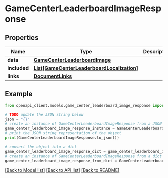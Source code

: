 # GameCenterLeaderboardImageResponse


## Properties

Name | Type | Description | Notes
------------ | ------------- | ------------- | -------------
**data** | [**GameCenterLeaderboardImage**](GameCenterLeaderboardImage.md) |  | 
**included** | [**List[GameCenterLeaderboardLocalization]**](GameCenterLeaderboardLocalization.md) |  | [optional] 
**links** | [**DocumentLinks**](DocumentLinks.md) |  | 

## Example

```python
from openapi_client.models.game_center_leaderboard_image_response import GameCenterLeaderboardImageResponse

# TODO update the JSON string below
json = "{}"
# create an instance of GameCenterLeaderboardImageResponse from a JSON string
game_center_leaderboard_image_response_instance = GameCenterLeaderboardImageResponse.from_json(json)
# print the JSON string representation of the object
print(GameCenterLeaderboardImageResponse.to_json())

# convert the object into a dict
game_center_leaderboard_image_response_dict = game_center_leaderboard_image_response_instance.to_dict()
# create an instance of GameCenterLeaderboardImageResponse from a dict
game_center_leaderboard_image_response_from_dict = GameCenterLeaderboardImageResponse.from_dict(game_center_leaderboard_image_response_dict)
```
[[Back to Model list]](../README.md#documentation-for-models) [[Back to API list]](../README.md#documentation-for-api-endpoints) [[Back to README]](../README.md)


